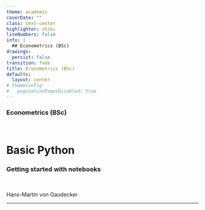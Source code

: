 ```yaml
---
theme: academic
coverDate: ""
class: text-center
highlighter: shiki
lineNumbers: false
info: |
  ## Econometrics (BSc)
drawings:
  persist: false
transition: fade
title: Econometrics (BSc)
defaults:
  layout: center
# themeConfig:
#   paginationPagesDisabled: true
---
```


### Econometrics (BSc)

<br/>

# Basic Python

### Getting started with notebooks

<br/>


Hans-Martin von Gaudecker

---
